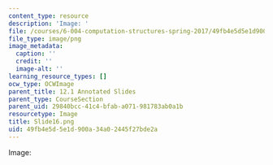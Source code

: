 ```yaml
---
content_type: resource
description: 'Image: '
file: /courses/6-004-computation-structures-spring-2017/49fb4e5d5e1d900a34a02445f27bde2a_Slide16.png
file_type: image/png
image_metadata:
  caption: ''
  credit: ''
  image-alt: ''
learning_resource_types: []
ocw_type: OCWImage
parent_title: 12.1 Annotated Slides
parent_type: CourseSection
parent_uid: 29840bcc-41c4-bfab-a071-981783ab0a1b
resourcetype: Image
title: Slide16.png
uid: 49fb4e5d-5e1d-900a-34a0-2445f27bde2a
---
```

Image: 

